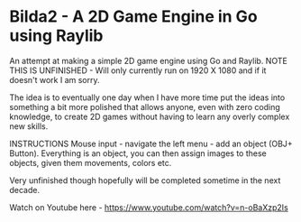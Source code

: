 # Bilda2 - A 2D Game Engine in Go using Raylib
An attempt at making a simple 2D game engine using Go and Raylib. NOTE THIS IS UNFINISHED - Will only currently run on 1920 X 1080 and if it doesn't work I am sorry.

The idea is to eventually one day when I have more time put the ideas into something a bit more polished that allows anyone, even with zero coding knowledge, to create 2D games without having to learn any overly complex new skills.

INSTRUCTIONS
Mouse input - navigate the left menu - add an object (OBJ+ Button). Everything is an object, you can then assign images to these objects, given them movements, colors etc.

Very unfinished though hopefully will be completed sometime in the next decade.

Watch on Youtube here - https://www.youtube.com/watch?v=n-oBaXzp2Is

